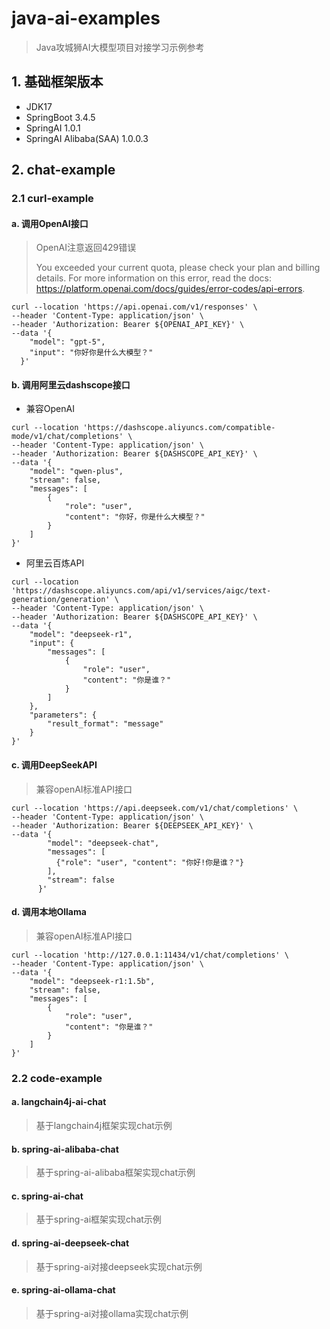 # java-ai-examples

> Java攻城狮AI大模型项目对接学习示例参考

## 1. 基础框架版本

- JDK17
- SpringBoot 3.4.5
- SpringAI 1.0.1
- SpringAI Alibaba(SAA) 1.0.0.3

## 2. chat-example

### 2.1 curl-example
#### a. 调用OpenAI接口
> OpenAI注意返回429错误
> 
> You exceeded your current quota, please check your plan and billing details. For more information on this error, read the docs: https://platform.openai.com/docs/guides/error-codes/api-errors.
```shell
curl --location 'https://api.openai.com/v1/responses' \
--header 'Content-Type: application/json' \
--header 'Authorization: Bearer ${OPENAI_API_KEY}' \
--data '{
    "model": "gpt-5",
    "input": "你好你是什么大模型？"
  }'
```
#### b. 调用阿里云dashscope接口
- 兼容OpenAI
```shell
curl --location 'https://dashscope.aliyuncs.com/compatible-mode/v1/chat/completions' \
--header 'Content-Type: application/json' \
--header 'Authorization: Bearer ${DASHSCOPE_API_KEY}' \
--data '{
    "model": "qwen-plus",
    "stream": false,
    "messages": [
        {
            "role": "user", 
            "content": "你好，你是什么大模型？"
        }
    ]
}'
```
- 阿里云百炼API
```shell
curl --location 'https://dashscope.aliyuncs.com/api/v1/services/aigc/text-generation/generation' \
--header 'Content-Type: application/json' \
--header 'Authorization: Bearer ${DASHSCOPE_API_KEY}' \
--data '{
    "model": "deepseek-r1",
    "input": {
        "messages": [
            {
                "role": "user",
                "content": "你是谁？"
            }
        ]
    },
    "parameters": {
        "result_format": "message"
    }
}'
```
#### c. 调用DeepSeekAPI
> 兼容openAI标准API接口
```shell
curl --location 'https://api.deepseek.com/v1/chat/completions' \
--header 'Content-Type: application/json' \
--header 'Authorization: Bearer ${DEEPSEEK_API_KEY}' \
--data '{
        "model": "deepseek-chat",
        "messages": [
          {"role": "user", "content": "你好!你是谁？"}
        ],
        "stream": false
      }'
```

#### d. 调用本地Ollama
> 兼容openAI标准API接口
```shell
curl --location 'http://127.0.0.1:11434/v1/chat/completions' \
--header 'Content-Type: application/json' \
--data '{
    "model": "deepseek-r1:1.5b",
    "stream": false,
    "messages": [
        {
            "role": "user", 
            "content": "你是谁？"
        }
    ]
}'
```
### 2.2 code-example

#### a. langchain4j-ai-chat

> 基于langchain4j框架实现chat示例

#### b. spring-ai-alibaba-chat

> 基于spring-ai-alibaba框架实现chat示例

#### c. spring-ai-chat

> 基于spring-ai框架实现chat示例

#### d. spring-ai-deepseek-chat

> 基于spring-ai对接deepseek实现chat示例

#### e. spring-ai-ollama-chat

> 基于spring-ai对接ollama实现chat示例
